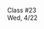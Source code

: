 <div class="lecture2">

<div class="column_date">
<p markdown="block">

Class #23 <br>
Wed, 4/22

</p>
</div>
<div class="column_materials">
<p markdown="block">



</p>
</div>

<div class="column_assign">
<p markdown="block">



</p>
</div>

</div>

